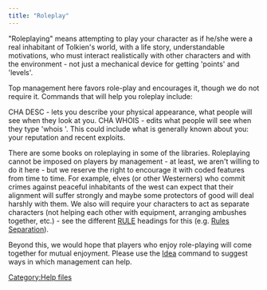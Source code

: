 ```yaml
---
title: "Roleplay"
---
```


"Roleplaying" means attempting to play your character as if he/she were
a real inhabitant of Tolkien's world, with a life story, understandable
motivations, who must interact realistically with other characters and
with the environment - not just a mechanical device for getting 'points'
and 'levels'.

Top management here favors role-play and encourages it, though we do not
require it. Commands that will help you roleplay include:

CHA DESC - lets you describe your physical appearance, what people will
see when they look at you. CHA WHOIS - edits what people will see when
they type 'whois <your name>'. This could include what is generally
known about you: your reputation and recent exploits.

There are some books on roleplaying in some of the libraries.
Roleplaying cannot be imposed on players by management - at least, we
aren't willing to do it here - but we reserve the right to encourage it
with coded features from time to time. For example, elves (or other
Westerners) who commit crimes against peaceful inhabitants of the west
can expect that their alignment will suffer strongly and maybe some
protectors of good will deal harshly with them. We also will require
your characters to act as separate characters (not helping each other
with equipment, arranging ambushes together, etc.) - see the different
[RULE](Rules "wikilink") headings for this (e.g. [Rules
Separation](Rules_Separation "wikilink")).

Beyond this, we would hope that players who enjoy role-playing will come
together for mutual enjoyment. Please use the [Idea](Idea "wikilink")
command to suggest ways in which management can help.

[Category:Help files](Category:Help_files "wikilink")